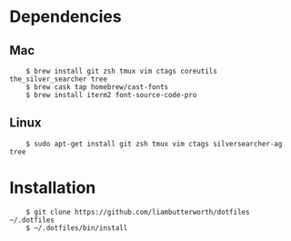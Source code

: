# Dependencies

## Mac

```
    $ brew install git zsh tmux vim ctags coreutils the_silver_searcher tree
    $ brew cask tap homebrew/cast-fonts
    $ brew install iterm2 font-source-code-pro
```

## Linux

```
    $ sudo apt-get install git zsh tmux vim ctags silversearcher-ag tree
```

# Installation

```
    $ git clone https://github.com/liambutterworth/dotfiles ~/.dotfiles
    $ ~/.dotfiles/bin/install
```
